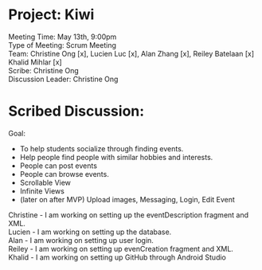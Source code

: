 # Project: Kiwi
Meeting Time: May 13th, 9:00pm <br />
Type of Meeting: Scrum Meeting <br />
Team: Christine Ong [x], Lucien Luc [x], Alan Zhang [x], Reiley Batelaan [x] Khalid Mihlar [x] <br />
Scribe: Christine Ong <br />
Discussion Leader: Christine Ong

# Scribed Discussion: 
Goal: <br />
- To help students socialize through finding events. <br />
- Help people find people with similar hobbies and interests. <br />
- People can post events <br />
- People can browse events. <br />
- Scrollable View
- Infinite Views
- (later on after MVP) Upload images, Messaging, Login, Edit Event <br />

Christine - I am working on setting up the eventDescription fragment and XML. <br />
Lucien - I am working on setting up the database. <br />
Alan - I am working on setting up user login. <br />
Reiley - I am working on setting up evenCreation fragment and XML. <br />
Khalid - I am working on setting up GitHub through Android Studio <br />

